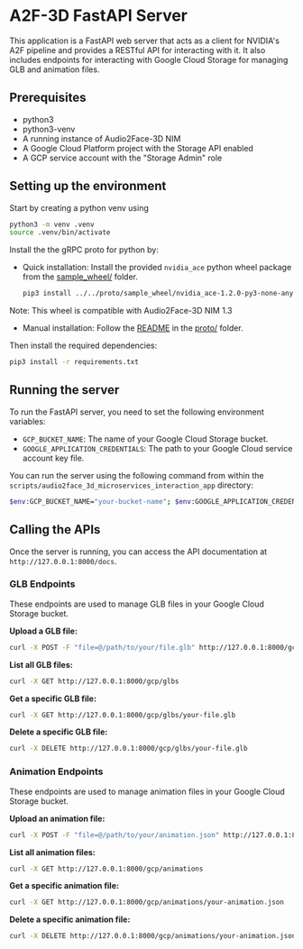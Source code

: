 # A2F-3D FastAPI Server

This application is a FastAPI web server that acts as a client for NVIDIA's A2F pipeline and provides a RESTful API for interacting with it. It also includes endpoints for interacting with Google Cloud Storage for managing GLB and animation files.

## Prerequisites

* python3
* python3-venv
* A running instance of Audio2Face-3D NIM
* A Google Cloud Platform project with the Storage API enabled
* A GCP service account with the "Storage Admin" role

## Setting up the environment

Start by creating a python venv using

```bash
python3 -m venv .venv
source .venv/bin/activate
```

Install the the gRPC proto for python by:

* Quick installation: Install the provided `nvidia_ace` python wheel package from the
[sample_wheel/](../../proto/sample_wheel) folder.

  ```bash
  pip3 install ../../proto/sample_wheel/nvidia_ace-1.2.0-py3-none-any.whl
  ```

Note: This wheel is compatible with Audio2Face-3D NIM 1.3


* Manual installation: Follow the [README](../../proto/README.md) in the
[proto/](../../proto/) folder.

Then install the required dependencies:

```bash
pip3 install -r requirements.txt
```

## Running the server

To run the FastAPI server, you need to set the following environment variables:

* `GCP_BUCKET_NAME`: The name of your Google Cloud Storage bucket.
* `GOOGLE_APPLICATION_CREDENTIALS`: The path to your Google Cloud service account key file.

You can run the server using the following command from within the `scripts/audio2face_3d_microservices_interaction_app` directory:

```bash
$env:GCP_BUCKET_NAME="your-bucket-name"; $env:GOOGLE_APPLICATION_CREDENTIALS="path/to/your/keyfile.json"; python -m uvicorn a2f_fastapi:app --host 127.0.0.1 --port 8000
```

## Calling the APIs

Once the server is running, you can access the API documentation at `http://127.0.0.1:8000/docs`.

### GLB Endpoints

These endpoints are used to manage GLB files in your Google Cloud Storage bucket.

**Upload a GLB file:**

```bash
curl -X POST -F "file=@/path/to/your/file.glb" http://127.0.0.1:8000/gcp/glbs
```

**List all GLB files:**

```bash
curl -X GET http://127.0.0.1:8000/gcp/glbs
```

**Get a specific GLB file:**

```bash
curl -X GET http://127.0.0.1:8000/gcp/glbs/your-file.glb
```

**Delete a specific GLB file:**

```bash
curl -X DELETE http://127.0.0.1:8000/gcp/glbs/your-file.glb
```

### Animation Endpoints

These endpoints are used to manage animation files in your Google Cloud Storage bucket.

**Upload an animation file:**

```bash
curl -X POST -F "file=@/path/to/your/animation.json" http://127.0.0.1:8000/gcp/animations
```

**List all animation files:**

```bash
curl -X GET http://127.0.0.1:8000/gcp/animations
```

**Get a specific animation file:**

```bash
curl -X GET http://127.0.0.1:8000/gcp/animations/your-animation.json
```

**Delete a specific animation file:**

```bash
curl -X DELETE http://127.0.0.1:8000/gcp/animations/your-animation.json
